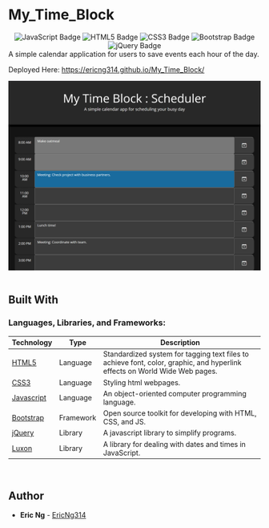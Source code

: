 # My_Time_Block


<div align="center">
<img src="https://img.shields.io/badge/JavaScript-323330?style=flat&logo=javascript&logoColor=F7DF1E" alt="JavaScript Badge"/>
<img src="https://img.shields.io/badge/HTML5-E34F26?style=flat&logo=html5&logoColor=white" alt="HTML5 Badge"/>
<img src="https://img.shields.io/badge/CSS3-1572B6?style=flat&logo=css3&logoColor=white" alt="CSS3 Badge"/>
<img src="https://img.shields.io/badge/Bootstrap-563D7C?style=flat&logo=bootstrap&logoColor=white" alt="Bootstrap Badge"/>
<img src="https://img.shields.io/badge/jQuery-0769AD?style=flat&logo=jquery&logoColor=white" alt="jQuery Badge"/>
</div>
A simple calendar application for users to save events each hour of the day.

<br>



Deployed Here: https://ericng314.github.io/My_Time_Block/

<div style="display:flex; flex-direction: row;">
 <img src="./assets/images/site_IMG.png" width="100%">
</div>

<br>

## Built With

### **Languages, Libraries, and Frameworks:**

| Technology | Type | Description |
| ----------- | ----- | -------- |
| [HTML5](https://www.w3.org/TR/html/) | Language | Standardized system for tagging text files to achieve font, color, graphic, and hyperlink effects on World Wide Web pages. |
| [CSS3](https://developer.mozilla.org/en-US/docs/Web/CSS/CSS3) | Language | Styling html webpages. |
| [Javascript](https://www.javascript.com/) | Language | An object-oriented computer programming language. |
| [Bootstrap](https://getbootstrap.com/) | Framework | Open source toolkit for developing with HTML, CSS, and JS. |
| [jQuery](https://jquery.com/) | Library | A javascript library to simplify programs. |
| [Luxon](https://moment.github.io/luxon/#/?id=luxon) | Library | A library for dealing with dates and times in JavaScript. |

<br>

## Author
* **Eric Ng** - [EricNg314](https://github.com/EricNg314)